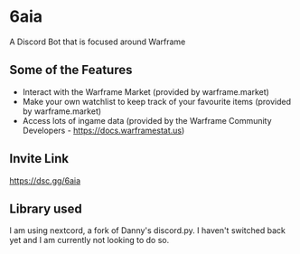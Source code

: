 # 6aia
A Discord Bot that is focused around Warframe

## Some of the Features
- Interact with the Warframe Market (provided by warframe.market)
- Make your own watchlist to keep track of your favourite items (provided by warframe.market)
- Access lots of ingame data (provided by the Warframe Community Developers - https://docs.warframestat.us)

## Invite Link
https://dsc.gg/6aia

## Library used
I am using nextcord, a fork of Danny's discord.py. I haven't switched back yet and I am currently not looking to do so.
